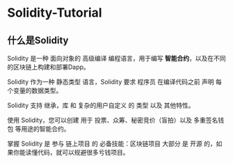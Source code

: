 # Solidity-Tutorial


## 什么是Solidity

Solidity 是一种 面向对象的 高级编译 编程语言，用于编写 **智能合约**，以及在不同的区块链上构建和部署Dapp。

Solidity 作为一种 静态类型 语言，Solidity 要求 程序员 在编译代码之前 声明 每个变量的数据类型。

Solidity  支持 继承，库 和 复杂的用户自定义 的 类型 以及 其他特性。

使用 Solidity，您可以创建  用于 投票、众筹、秘密竞价（盲拍）以及 多重签名钱包 等用途的智能合约。

掌握 Solidity 是 参与 链上项目 的 必备技能：区块链项目 大部分 是 开源 的，如果你能读懂代码，就可以规避很多亏钱项目。
